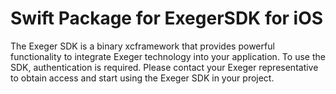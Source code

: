 # Swift Package for ExegerSDK for iOS
The Exeger SDK is a binary xcframework that provides powerful functionality to integrate Exeger technology into your application. To use the SDK, authentication is required. Please contact your Exeger representative to obtain access and start using the Exeger SDK in your project.
